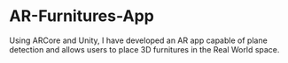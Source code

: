 # AR-Furnitures-App
 Using ARCore and Unity, I have developed an AR app capable of plane detection and allows users to place 3D furnitures in the Real World space.
